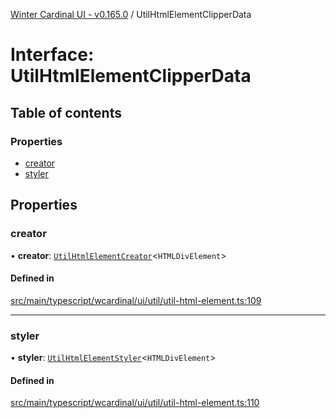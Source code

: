 [Winter Cardinal UI - v0.165.0](../index.md) / UtilHtmlElementClipperData

# Interface: UtilHtmlElementClipperData

## Table of contents

### Properties

- [creator](UtilHtmlElementClipperData.md#creator)
- [styler](UtilHtmlElementClipperData.md#styler)

## Properties

### creator

• **creator**: [`UtilHtmlElementCreator`](../index.md#utilhtmlelementcreator)<`HTMLDivElement`\>

#### Defined in

[src/main/typescript/wcardinal/ui/util/util-html-element.ts:109](https://github.com/winter-cardinal/winter-cardinal-ui/blob/v0.165.0/src/main/typescript/wcardinal/ui/util/util-html-element.ts#L109)

___

### styler

• **styler**: [`UtilHtmlElementStyler`](../index.md#utilhtmlelementstyler)<`HTMLDivElement`\>

#### Defined in

[src/main/typescript/wcardinal/ui/util/util-html-element.ts:110](https://github.com/winter-cardinal/winter-cardinal-ui/blob/v0.165.0/src/main/typescript/wcardinal/ui/util/util-html-element.ts#L110)
